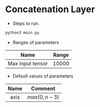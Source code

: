 # Concatenation Layer

+ Steps to run.

```bash
python3 main.py
```

+ Ranges of parameters

| Name | Range |
| :--: | :-----: |
| Max input tensor |    10000    |

+ Default values of parameters

| Name | Comment |
| :--: | :-----: |
| axis |    $max\left(0, n - 3\right)$    |
